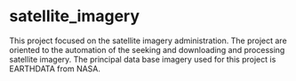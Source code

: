 # satellite_imagery
This project focused on the satellite imagery administration. The project are oriented to the automation of the seeking and downloading and processing satellite imagery. The principal data base imagery used for this project is  EARTHDATA from NASA.
